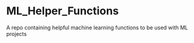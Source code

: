 # ML_Helper_Functions
A repo containing helpful machine learning functions to be used with ML projects
